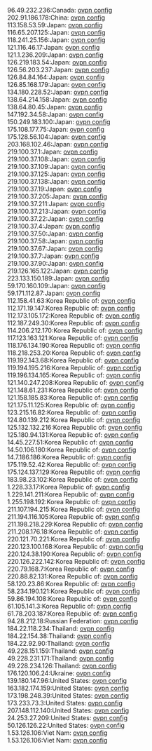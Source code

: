 96.49.232.236:Canada: [ovpn config](vpn/96_49_232_236.ovpn)  
202.91.186.178:China: [ovpn config](vpn/202_91_186_178.ovpn)  
113.158.53.59:Japan: [ovpn config](vpn/113_158_53_59.ovpn)  
116.65.207.125:Japan: [ovpn config](vpn/116_65_207_125.ovpn)  
118.241.25.156:Japan: [ovpn config](vpn/118_241_25_156.ovpn)  
121.116.46.17:Japan: [ovpn config](vpn/121_116_46_17.ovpn)  
121.1.236.209:Japan: [ovpn config](vpn/121_1_236_209.ovpn)  
126.219.183.54:Japan: [ovpn config](vpn/126_219_183_54.ovpn)  
126.56.203.237:Japan: [ovpn config](vpn/126_56_203_237.ovpn)  
126.84.84.164:Japan: [ovpn config](vpn/126_84_84_164.ovpn)  
126.85.168.179:Japan: [ovpn config](vpn/126_85_168_179.ovpn)  
134.180.228.52:Japan: [ovpn config](vpn/134_180_228_52.ovpn)  
138.64.214.158:Japan: [ovpn config](vpn/138_64_214_158.ovpn)  
138.64.80.45:Japan: [ovpn config](vpn/138_64_80_45.ovpn)  
147.192.34.58:Japan: [ovpn config](vpn/147_192_34_58.ovpn)  
150.249.183.100:Japan: [ovpn config](vpn/150_249_183_100.ovpn)  
175.108.177.75:Japan: [ovpn config](vpn/175_108_177_75.ovpn)  
175.128.56.104:Japan: [ovpn config](vpn/175_128_56_104.ovpn)  
203.168.102.46:Japan: [ovpn config](vpn/203_168_102_46.ovpn)  
219.100.37.1:Japan: [ovpn config](vpn/219_100_37_1.ovpn)  
219.100.37.108:Japan: [ovpn config](vpn/219_100_37_108.ovpn)  
219.100.37.109:Japan: [ovpn config](vpn/219_100_37_109.ovpn)  
219.100.37.125:Japan: [ovpn config](vpn/219_100_37_125.ovpn)  
219.100.37.138:Japan: [ovpn config](vpn/219_100_37_138.ovpn)  
219.100.37.19:Japan: [ovpn config](vpn/219_100_37_19.ovpn)  
219.100.37.205:Japan: [ovpn config](vpn/219_100_37_205.ovpn)  
219.100.37.211:Japan: [ovpn config](vpn/219_100_37_211.ovpn)  
219.100.37.213:Japan: [ovpn config](vpn/219_100_37_213.ovpn)  
219.100.37.22:Japan: [ovpn config](vpn/219_100_37_22.ovpn)  
219.100.37.4:Japan: [ovpn config](vpn/219_100_37_4.ovpn)  
219.100.37.50:Japan: [ovpn config](vpn/219_100_37_50.ovpn)  
219.100.37.58:Japan: [ovpn config](vpn/219_100_37_58.ovpn)  
219.100.37.67:Japan: [ovpn config](vpn/219_100_37_67.ovpn)  
219.100.37.7:Japan: [ovpn config](vpn/219_100_37_7.ovpn)  
219.100.37.90:Japan: [ovpn config](vpn/219_100_37_90.ovpn)  
219.126.165.122:Japan: [ovpn config](vpn/219_126_165_122.ovpn)  
223.133.150.189:Japan: [ovpn config](vpn/223_133_150_189.ovpn)  
59.170.160.109:Japan: [ovpn config](vpn/59_170_160_109.ovpn)  
59.171.112.87:Japan: [ovpn config](vpn/59_171_112_87.ovpn)  
112.158.41.63:Korea Republic of: [ovpn config](vpn/112_158_41_63.ovpn)  
112.171.19.147:Korea Republic of: [ovpn config](vpn/112_171_19_147.ovpn)  
112.173.105.172:Korea Republic of: [ovpn config](vpn/112_173_105_172.ovpn)  
112.187.249.30:Korea Republic of: [ovpn config](vpn/112_187_249_30.ovpn)  
114.206.212.170:Korea Republic of: [ovpn config](vpn/114_206_212_170.ovpn)  
117.123.163.121:Korea Republic of: [ovpn config](vpn/117_123_163_121.ovpn)  
118.176.134.190:Korea Republic of: [ovpn config](vpn/118_176_134_190.ovpn)  
118.218.253.20:Korea Republic of: [ovpn config](vpn/118_218_253_20.ovpn)  
119.192.143.68:Korea Republic of: [ovpn config](vpn/119_192_143_68.ovpn)  
119.194.195.216:Korea Republic of: [ovpn config](vpn/119_194_195_216.ovpn)  
119.196.134.165:Korea Republic of: [ovpn config](vpn/119_196_134_165.ovpn)  
121.140.247.208:Korea Republic of: [ovpn config](vpn/121_140_247_208.ovpn)  
121.148.61.231:Korea Republic of: [ovpn config](vpn/121_148_61_231.ovpn)  
121.158.185.83:Korea Republic of: [ovpn config](vpn/121_158_185_83.ovpn)  
121.175.11.125:Korea Republic of: [ovpn config](vpn/121_175_11_125.ovpn)  
123.215.16.82:Korea Republic of: [ovpn config](vpn/123_215_16_82.ovpn)  
124.80.139.212:Korea Republic of: [ovpn config](vpn/124_80_139_212.ovpn)  
125.132.132.216:Korea Republic of: [ovpn config](vpn/125_132_132_216.ovpn)  
125.180.94.131:Korea Republic of: [ovpn config](vpn/125_180_94_131.ovpn)  
14.45.227.51:Korea Republic of: [ovpn config](vpn/14_45_227_51.ovpn)  
14.50.106.180:Korea Republic of: [ovpn config](vpn/14_50_106_180.ovpn)  
14.7.186.186:Korea Republic of: [ovpn config](vpn/14_7_186_186.ovpn)  
175.119.52.42:Korea Republic of: [ovpn config](vpn/175_119_52_42.ovpn)  
175.124.137.129:Korea Republic of: [ovpn config](vpn/175_124_137_129.ovpn)  
183.98.23.102:Korea Republic of: [ovpn config](vpn/183_98_23_102.ovpn)  
1.228.33.17:Korea Republic of: [ovpn config](vpn/1_228_33_17.ovpn)  
1.229.141.211:Korea Republic of: [ovpn config](vpn/1_229_141_211.ovpn)  
1.255.198.192:Korea Republic of: [ovpn config](vpn/1_255_198_192.ovpn)  
211.107.194.215:Korea Republic of: [ovpn config](vpn/211_107_194_215.ovpn)  
211.194.116.105:Korea Republic of: [ovpn config](vpn/211_194_116_105.ovpn)  
211.198.218.229:Korea Republic of: [ovpn config](vpn/211_198_218_229.ovpn)  
211.208.176.18:Korea Republic of: [ovpn config](vpn/211_208_176_18.ovpn)  
220.121.70.221:Korea Republic of: [ovpn config](vpn/220_121_70_221.ovpn)  
220.123.100.168:Korea Republic of: [ovpn config](vpn/220_123_100_168.ovpn)  
220.124.38.190:Korea Republic of: [ovpn config](vpn/220_124_38_190.ovpn)  
220.126.222.142:Korea Republic of: [ovpn config](vpn/220_126_222_142.ovpn)  
220.79.168.7:Korea Republic of: [ovpn config](vpn/220_79_168_7.ovpn)  
220.88.82.131:Korea Republic of: [ovpn config](vpn/220_88_82_131.ovpn)  
58.120.23.86:Korea Republic of: [ovpn config](vpn/58_120_23_86.ovpn)  
58.234.190.121:Korea Republic of: [ovpn config](vpn/58_234_190_121.ovpn)  
59.86.194.108:Korea Republic of: [ovpn config](vpn/59_86_194_108.ovpn)  
61.105.141.3:Korea Republic of: [ovpn config](vpn/61_105_141_3.ovpn)  
61.78.203.187:Korea Republic of: [ovpn config](vpn/61_78_203_187.ovpn)  
94.28.212.18:Russian Federation: [ovpn config](vpn/94_28_212_18.ovpn)  
184.22.118.234:Thailand: [ovpn config](vpn/184_22_118_234.ovpn)  
184.22.154.38:Thailand: [ovpn config](vpn/184_22_154_38.ovpn)  
184.22.92.90:Thailand: [ovpn config](vpn/184_22_92_90.ovpn)  
49.228.151.159:Thailand: [ovpn config](vpn/49_228_151_159.ovpn)  
49.228.231.171:Thailand: [ovpn config](vpn/49_228_231_171.ovpn)  
49.228.234.126:Thailand: [ovpn config](vpn/49_228_234_126.ovpn)  
176.120.106.24:Ukraine: [ovpn config](vpn/176_120_106_24.ovpn)  
139.180.147.96:United States: [ovpn config](vpn/139_180_147_96.ovpn)  
163.182.174.159:United States: [ovpn config](vpn/163_182_174_159.ovpn)  
173.198.248.39:United States: [ovpn config](vpn/173_198_248_39.ovpn)  
173.233.73.3:United States: [ovpn config](vpn/173_233_73_3.ovpn)  
207.148.112.140:United States: [ovpn config](vpn/207_148_112_140.ovpn)  
24.253.27.209:United States: [ovpn config](vpn/24_253_27_209.ovpn)  
50.126.126.22:United States: [ovpn config](vpn/50_126_126_22.ovpn)  
1.53.126.106:Viet Nam: [ovpn config](vpn/1_53_126_106.ovpn)  
1.53.126.106:Viet Nam: [ovpn config](vpn/1_53_126_106.ovpn)  

